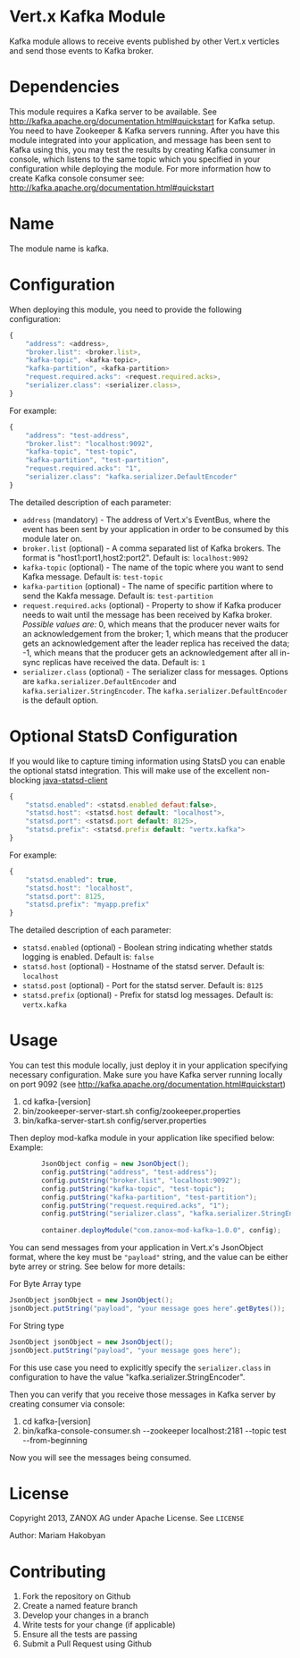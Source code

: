 Vert.x Kafka Module
=========

Kafka module allows to receive events published by other Vert.x verticles and send those events to Kafka broker.


Dependencies
==========

This module requires a Kafka server to be available. See http://kafka.apache.org/documentation.html#quickstart for Kafka setup.
You need to have Zookeeper & Kafka servers running. After you have this module integrated into your application, and message has been sent to Kafka
using this, you may test the results by creating Kafka consumer in console, which listens to the same topic which you specified in your configuration while deploying the module.
For more information how to create Kafka console consumer see: http://kafka.apache.org/documentation.html#quickstart


Name
==========

The module name is kafka.

Configuration
===========

When deploying this module, you need to provide the following configuration:
```javascript
{
    "address": <address>,
    "broker.list": <broker.list>,
    "kafka-topic", <kafka-topic>,
    "kafka-partition", <kafka-partition>
    "request.required.acks": <request.required.acks>,
    "serializer.class": <serializer.class>,
}
```

For example:
```javascript
{
    "address": "test-address",
    "broker.list": "localhost:9092",
    "kafka-topic", "test-topic",
    "kafka-partition", "test-partition",
    "request.required.acks": "1",
    "serializer.class": "kafka.serializer.DefaultEncoder"
}
```

The detailed description of each parameter:

* `address` (mandatory) - The address of Vert.x's EventBus, where the event has been sent by your application in order to be consumed by this module later on.
* `broker.list` (optional) - A comma separated list of Kafka brokers. The format is "host1:port1,host2:port2". Default is: `localhost:9092`
* `kafka-topic` (optional) - The name of the topic where you want to send Kafka message. Default is: `test-topic`
* `kafka-partition` (optional) - The name of specific partition where to send the Kakfa message. Default is: `test-partition`
* `request.required.acks` (optional) - Property to show if Kafka producer needs to wait until the message has been received by Kafka broker. _Possible values are:_  0, which means that the producer never waits for an acknowledgement from the broker;
                                              1, which means that the producer gets an acknowledgement after the leader replica has received the data;
                                             -1, which means that the producer gets an acknowledgement after all in-sync replicas have received the data. Default is: `1`
* `serializer.class` (optional) - The serializer class for messages. Options are `kafka.serializer.DefaultEncoder` and `kafka.serializer.StringEncoder`. The `kafka.serializer.DefaultEncoder` is the default option.


Optional StatsD Configuration
=============================
If you would like to capture timing information using StatsD you can enable the optional statsd integration.  This will make use of the excellent non-blocking [java-statsd-client](https://github.com/tim-group/java-statsd-client)

```javascript
{
    "statsd.enabled": <statsd.enabled defaut:false>,
    "statsd.host": <statsd.host default: "localhost">,
    "statsd.port": <statsd.port default: 8125>,
    "statsd.prefix": <statsd.prefix default: "vertx.kafka">
}
```

For example:
```javascript
{
  	"statsd.enabled": true,
    "statsd.host": "localhost",
    "statsd.port": 8125,
    "statsd.prefix": "myapp.prefix"
}
```

The detailed description of each parameter:

* `statsd.enabled` (optional) - Boolean string indicating whether statds logging is enabled. Default is: `false`
* `statsd.host` (optional) - Hostname of the statsd server. Default is: `localhost`
* `statsd.post` (optional) - Port for the statsd server. Default is: `8125`
* `statsd.prefix` (optional) - Prefix for statsd log messages. Default is: `vertx.kafka`



Usage
=======

You can test this module locally, just deploy it in your application specifying necessary configuration.
Make sure you have Kafka server running locally on port 9092 (see http://kafka.apache.org/documentation.html#quickstart)

1. cd kafka-[version]
2. bin/zookeeper-server-start.sh config/zookeeper.properties
3. bin/kafka-server-start.sh config/server.properties

Then deploy mod-kafka module in your application like specified below:
Example:

```java
        JsonObject config = new JsonObject();
        config.putString("address", "test-address");
        config.putString("broker.list", "localhost:9092");
        config.putString("kafka-topic", "test-topic");
        config.putString("kafka-partition", "test-partition");
        config.putString("request.required.acks", "1");
        config.putString("serializer.class", "kafka.serializer.StringEncoder");
        
        container.deployModule("com.zanox~mod-kafka~1.0.0", config);

```

You can send messages from your application in Vert.x's JsonObject format, where the key must be `"payload"` string, and the value can be either byte arrey or string. See below for more details:

For Byte Array type
```java
JsonObject jsonObject = new JsonObject();
jsonObject.putString("payload", "your message goes here".getBytes());
```

For String type
```java
JsonObject jsonObject = new JsonObject();
jsonObject.putString("payload", "your message goes here");
```
For this use case you need to explicitly specify the `serializer.class` in configuration to have the value "kafka.serializer.StringEncoder".

Then you can verify that you receive those messages in Kafka server by creating consumer via console:

1. cd kafka-[version]
2. bin/kafka-console-consumer.sh --zookeeper localhost:2181 --topic test --from-beginning

Now you will see the messages being consumed.

License
=========
Copyright 2013, ZANOX AG under Apache License. See `LICENSE`

Author: Mariam Hakobyan

Contributing
============
1. Fork the repository on Github
2. Create a named feature branch
3. Develop your changes in a branch
4. Write tests for your change (if applicable)
5. Ensure all the tests are passing
6. Submit a Pull Request using Github





